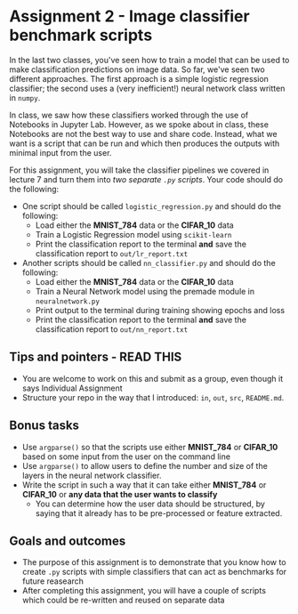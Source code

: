 # Assignment 2 - Image classifier benchmark scripts

In the last two classes, you've seen how to train a model that can be used to make classification predictions on image data. So far, we've seen two different approaches. The first approach is a simple logistic regression classifier; the second uses a (very inefficient!) neural network class written in ```numpy```. 

In class, we saw how these classifiers worked through the use of Notebooks in Jupyter Lab. However, as we spoke about in class, these Notebooks are not the best way to use and share code. Instead, what we want is a script that can be run and which then produces the outputs with minimal input from the user.

For this assignment, you will take the classifier pipelines we covered in lecture 7 and turn them into *two separate ```.py``` scripts*. Your code should do the following:

- One script should be called ```logistic_regression.py``` and should do the following:
  - Load either the **MNIST_784** data or the **CIFAR_10** data
  - Train a Logistic Regression model using ```scikit-learn```
  - Print the classification report to the terminal **and** save the classification report to ```out/lr_report.txt```
- Another scripts should be called ```nn_classifier.py``` and should do the following:
  - Load either the **MNIST_784** data or the **CIFAR_10** data
  - Train a Neural Network model using the premade module in ```neuralnetwork.py```
  - Print output to the terminal during training showing epochs and loss
  - Print the classification report to the terminal **and** save the classification report to ```out/nn_report.txt```

## Tips and pointers - READ THIS
- You are welcome to work on this and submit as a group, even though it says Individual Assignment
- Structure your repo in the way that I introduced: ```in```, ```out```, ```src```, ```README.md```.

## Bonus tasks
- Use ```argparse()``` so that the scripts use either **MNIST_784** or **CIFAR_10** based on some input from the user on the command line
- Use ```argparse()``` to allow users to define the number and size of the layers in the neural network classifier.
- Write the script in such a way that it can take either **MNIST_784** or **CIFAR_10** or **any data that the user wants to classify**
  - You can determine how the user data should be structured, by saying that it already has to be pre-processed or feature extracted.

## Goals and outcomes
- The purpose of this assignment is to demonstrate that you know how to create ```.py``` scripts with simple classifiers that can act as benchmarks for future reasearch
- After completing this assignment, you will have a couple of scripts which could be re-written and reused on separate data